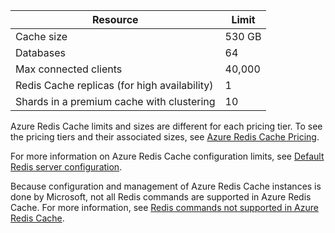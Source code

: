 | Resource | Limit |
| --- | --- |
| Cache size |530 GB |
| Databases |64 |
| Max connected clients |40,000 |
| Redis Cache replicas (for high availability) |1 |
| Shards in a premium cache with clustering |10 |

Azure Redis Cache limits and sizes are different for each pricing tier. To see the pricing tiers and their associated sizes, see [Azure Redis Cache Pricing](https://azure.microsoft.com/pricing/details/cache/).

For more information on Azure Redis Cache configuration limits, see [Default Redis server configuration](../articles/redis-cache/cache-configure.md#default-redis-server-configuration).

Because configuration and management of Azure Redis Cache instances is done by Microsoft, not all Redis commands are supported in Azure Redis Cache. For more information, see [Redis commands not supported in Azure Redis Cache](redis-cache/cache-configure.md#redis-commands-not-supported-in-azure-redis-cache).

